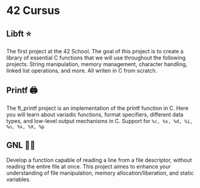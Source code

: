 # 42 Cursus

## Libft ⭐
The first project at the 42 School. The goal of this project is to create a library of essential C functions that we will use throughout the following projects.
String manipulation, memory management, character handling, linked list operations, and more. All writen in C from scratch.

## Printf 🖨
The ft_printf project is an implementation of the printf function in C. Here you will learn about variadic functions, format specifiers, different data types, and low-level output mechanisms in C. 
Support for ```%c, %s, %d, %i, %u, %x, %X, %p```

## GNL 🏃‍♀️
Develop a function capable of reading a line from a file descriptor, without reading the entire file at once. 
This project aimes to enhance your understanding of file manipulation, memory allocation/liberation, and static variables.
